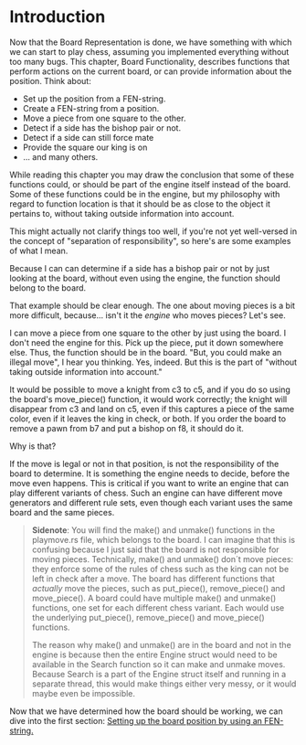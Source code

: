 # Introduction

Now that the Board Representation is done, we have something with which we
can start to play chess, assuming you implemented everything without too
many bugs. This chapter, Board Functionality, describes functions that
perform actions on the current board, or can provide information about the
position. Think about:

- Set up the position from a FEN-string.
- Create a FEN-string from a position.
- Move a piece from one square to the other.
- Detect if a side has the bishop pair or not.
- Detect if a side can still force mate
- Provide the square our king is on
- ... and many others.

While reading this chapter you may draw the conclusion that some of these
functions could, or should be part of the engine itself instead of the
board. Some of these functions could be in the engine, but my philosophy
with regard to function location is that it should be as close to the
object it pertains to, without taking outside information into account.

This might actually not clarify things too well, if you're not yet
well-versed in the concept of "separation of responsibility", so here's are
some examples of what I mean.

Because I can can determine if a side has a bishop pair or not by just
looking at the board, without even using the engine, the function should
belong to the board.

That example should be clear enough. The one about moving pieces is a bit
more difficult, because... isn't it the _engine_ who moves pieces? Let's
see.

I can move a piece from one square to the other by just using the board. I
don't need the engine for this. Pick up the piece, put it down somewhere
else. Thus, the function should be in the board. "But, you could make an
illegal move", I hear you thinking. Yes, indeed. But this is the part of
"without taking outside information into account."

It would be possible to move a knight from c3 to c5, and if you do so using
the board's move_piece() function, it would work correctly; the knight will
disappear from c3 and land on c5, even if this captures a piece of the same
color, even if it leaves the king in check, or both. If you order the board
to remove a pawn from b7 and put a bishop on f8, it should do it.

Why is that?

If the move is legal or not in that position, is not the responsibility of
the board to determine. It is something the engine needs to decide, before
the move even happens. This is critical if you want to write an engine that
can play different variants of chess. Such an engine can have different
move generators and different rule sets, even though each variant uses the
same board and the same pieces.

>**Sidenote**: You will find the make() and unmake() functions in the
>playmove.rs file, which belongs to the board. I can imagine that this is
>confusing because I just said that the board is not responsible for moving
>pieces. Technically, make() and unmake() don´t move pieces: they enforce
>some of the rules of chess such as the king can not be left in check after
>a move. The board has different functions that _actually_ move the pieces,
>such as put_piece(), remove_piece() and move_piece(). A board could have
>multiple make() and unmake() functions, one set for each different chess
>variant. Each would use the underlying put_piece(), remove_piece() and
>move_piece() functions.
>
>The reason why make() and unmake() are in the board and not in the engine
>is because then the entire Engine struct would need to be available in the
>Search function so it can make and unmake moves. Because Search is a part
>of the Engine struct itself and running in a separate thread, this would
>make things either very messy, or it would maybe even be impossible.

Now that we have determined how the board should be working, we can dive
into the first section: [Setting up the board position by using an
FEN-string.](./handling_fen_strings.md)
